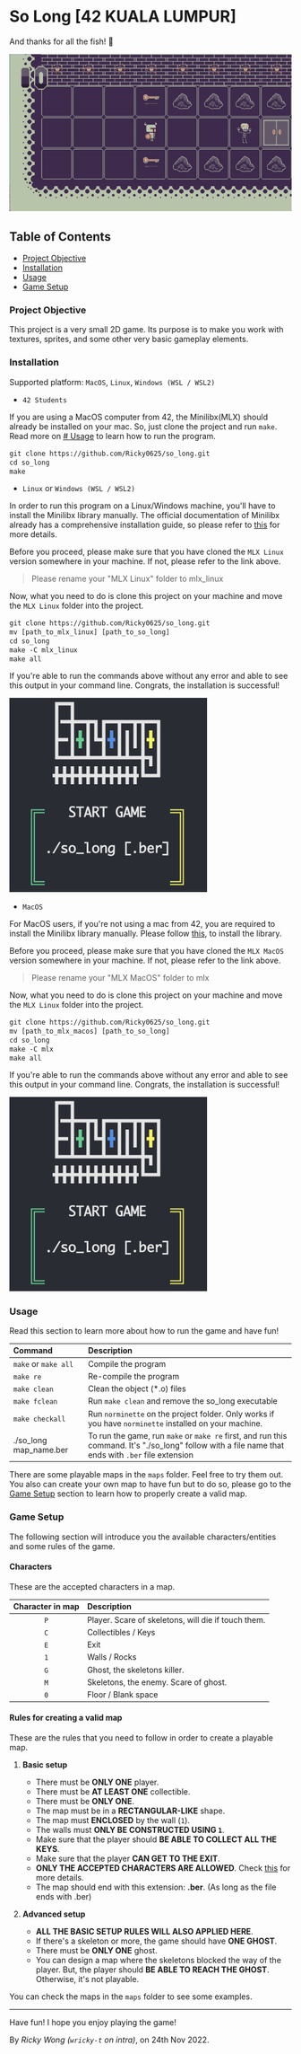 # So Long [42 KUALA LUMPUR]

And thanks for all the fish! 👻

![gameplay_demo](images/README//gameplay_demo.gif)

## Table of Contents

- [Project Objective](#project-objective)
- [Installation](#installation)
- [Usage](#usage)
- [Game Setup](#game-setup)

### Project Objective

This project is a very small 2D game. Its purpose is to make you work with textures, sprites, and some other very basic gameplay elements.

### Installation

Supported platform: `MacOS`, `Linux`, `Windows (WSL / WSL2)`

- `42 Students`

If you are using a MacOS computer from 42, the Minilibx(MLX) should already be installed on your mac. So, just clone the project and run `make`. Read more on [# Usage](#usage) to learn how to run the program.

```shell
git clone https://github.com/Ricky0625/so_long.git
cd so_long
make
```

- `Linux` or `Windows (WSL / WSL2)`

In order to run this program on a Linux/Windows machine, you'll have to install the Minilibx library manually. The official documentation of Minilibx already has a comprehensive installation guide, so please refer to [this](https://harm-smits.github.io/42docs/libs/minilibx/getting_started.html#compilation-on-linux) for more details.

Before you proceed, please make sure that you have cloned the `MLX Linux` version somewhere in your machine. If not, please refer to the link above.

> Please rename your "MLX Linux" folder to mlx_linux

Now, what you need to do is clone this project on your machine and move the `MLX Linux` folder into the project.

```shell
git clone https://github.com/Ricky0625/so_long.git
mv [path_to_mlx_linux] [path_to_so_long]
cd so_long
make -C mlx_linux
make all
```

If you're able to run the commands above without any error and able to see this output in your command line. Congrats, the installation is successful!

![Installation successful](images/README/installation_success.png)

- `MacOS`

For MacOS users, if you're not using a mac from 42, you are required to install the Minilibx library manually. Please follow [this](https://harm-smits.github.io/42docs/libs/minilibx/getting_started.html#compilation-on-macos), to install the library.

Before you proceed, please make sure that you have cloned the `MLX MacOS` version somewhere in your machine. If not, please refer to the link above.

> Please rename your "MLX MacOS" folder to mlx

Now, what you need to do is clone this project on your machine and move the `MLX Linux` folder into the project.

```shell
git clone https://github.com/Ricky0625/so_long.git
mv [path_to_mlx_macos] [path_to_so_long]
cd so_long
make -C mlx
make all
```

If you're able to run the commands above without any error and able to see this output in your command line. Congrats, the installation is successful!

![Installation successful](images/README/installation_success.png)

### Usage

Read this section to learn more about how to run the game and have fun!

| Command | Description |
| :------ | :---------- |
| `make` or `make all`  | Compile the program |
| `make re` | Re-compile the program |
| `make clean` | Clean the object (*.o) files |
| `make fclean` | Run `make clean` and remove the so_long executable |
| `make checkall` | Run `norminette` on the project folder. Only works if you have `norminette` installed on your machine. |
| ./so_long map_name.ber | To run the game, run `make` or `make re` first, and run this command. It's "./so_long" follow with a file name that ends with `.ber` file extension |

There are some playable maps in the `maps` folder. Feel free to try them out. You also can create your own map to have fun but to do so, please go to the [Game Setup](#game-setup) section to learn how to properly create a valid map.

### Game Setup

The following section will introduce you the available characters/entities and some rules of the game.

#### Characters

These are the accepted characters in a map.

| Character in map | Description |
| :----: | :---- |
| `P` | Player. Scare of skeletons, will die if touch them. |
| `C` | Collectibles / Keys |
| `E` | Exit |
| `1` | Walls / Rocks |
| `G` | Ghost, the skeletons killer. |
| `M` | Skeletons, the enemy. Scare of ghost. |
| `0` | Floor / Blank space |

#### Rules for creating a valid map

These are the rules that you need to follow in order to create a playable map.

1. **Basic setup**

    - There must be **ONLY ONE** player.
    - There must be **AT LEAST ONE** collectible.
    - There must be **ONLY ONE**.
    - The map must be in a **RECTANGULAR-LIKE** shape.
    - The map must **ENCLOSED** by the wall (`1`).
    - The walls must **ONLY BE CONSTRUCTED USING `1`**.
    - Make sure that the player should **BE ABLE TO COLLECT ALL THE KEYS**.
    - Make sure that the player **CAN GET TO THE EXIT**.
    - **ONLY THE ACCEPTED CHARACTERS ARE ALLOWED**. Check [this](#characters) for more details.
    - The map should end with this extension: **.ber**. (As long as the file ends with .ber)

2. **Advanced setup**

    - **ALL THE BASIC SETUP RULES WILL ALSO APPLIED HERE**.
    - If there's a skeleton or more, the game should have **ONE GHOST**.
    - There must be **ONLY ONE** ghost.
    - You can design a map where the skeletons blocked the way of the player. But, the player should **BE ABLE TO REACH THE GHOST**. Otherwise, it's not playable.

You can check the maps in the `maps` folder to see some examples.

---

Have fun! I hope you enjoy playing the game!

By *Ricky Wong (`wricky-t` on intra)*, on 24th Nov 2022.

